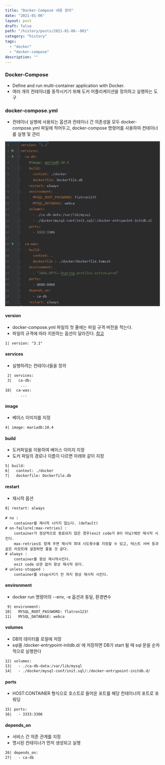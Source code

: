 ```yaml
---
title: "Docker-Compose 내용 정리"
date: "2021-01-06"
layout: post
draft: false
path: "/history/posts/2021-01-06--001"
category: "history"
tags:
  - "docker"
  - "docker-compose"
description: ""
---
```


### Docker-Compose
- Define and run multi-container application with Docker.
- 여러 개의 컨테이너를 동작시키기 위해 도커 어플리케이션을 정의하고 실행하는 도구

### docker-compose.yml
- 컨테이너 실행에 사용되는 옵션과 컨테이너 간 의존성을 모두 docker-compose.yml 파일에 적어두고, docker-compose 명령어를 사용하여 컨테이너를 실행 및 관리

![](./001-01.PNG)

#### version
- docker-compose.yml 파일의 첫 줄에는 파일 규격 버전을 적는다. 
- 파일의 규격에 따라 지원하는 옵션이 달라진다. [참고]( https://docs.docker.com/compose/compose-file/compose-versioning)

```
1| version: "3.1"
```

#### services
- 실행하려는 컨테이너들을 정의

```
 2| services:
 3|   ca-db:
       ...
18|  ca-was:
       ...
```

#### image
- 베이스 이미지를 지정

```
4| image: mariadb:10.4
```

#### build
- 도커파일을 이용하여 베이스 이미지 지정
- 도커 파일의 경로나 이름이 다르면 아래와 같이 지정

```
5| build:
6|   context: ./docker
7|   dockerfile: Dockerfile.db
``` 

#### restart
- 재시작 옵션

```
8| restart: always

# no : 
    container를 재시작 시키지 않는다. (default)  
# on-failure[:max-retries] :
    container가 정상적으로 종료되지 않은 경우(exit code가 0이 아님)에만 재시작 시킨다. 
    max-retries도 함께 주면 재시작 최대 시도횟수를 지정할 수 있고, 테스트 서버 등과 같은 리모트에 설정하면 좋을 것 같다.  
# always : 
    container를 항상 재시작시킨다. 
    exit code 상관 없이 항상 재시작 된다.
# unless-stopped : 
    container를 stop시키기 전 까지 항상 재시작 시킨다.
```  

#### environment
- docker run 명령어의 --env, -e 옵션과 동일, 환경변수

```
 9| environment:
10|   MYSQL_ROOT_PASSWORD: flatron123!
11|   MYSQL_DATABASE: webca
```

#### volumes
- DB의 데이터를 로컬에 저장
- sql을 /docker-entrypoint-initdb.d/ 에 저장하면 DB가 start 될 때 sql 문을 순차적으로 실행한다

```
12| volumes:
13|   - ./ca-db-data:/var/lib/mysql
14|   - ./docker/mysql-conf/init.sql/:/docker-entrypoint-initdb.d/
```

#### ports
- HOST:CONTAINER 형식으로 호스트로 들어온 포트를 해당 컨테이너의 포트로 포워딩

```
15| ports:
16|   - 3333:3306
```

#### depends_on
- 서비스 간 의존 관계를 지정
- 명시된 컨테이너가 먼저 생성되고 실행

```
26| depends_on:
27|   - ca-db
```
